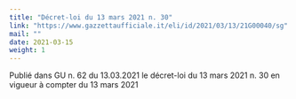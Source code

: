 ```yaml
---
title: "Décret-loi du 13 mars 2021 n. 30"
link: "https://www.gazzettaufficiale.it/eli/id/2021/03/13/21G00040/sg"
mail: ""
date: 2021-03-15
weight: 1
---
```


Publié dans GU n. 62 du 13.03.2021 le décret-loi du 13 mars 2021 n. 30 en vigueur à compter du 13 mars 2021
